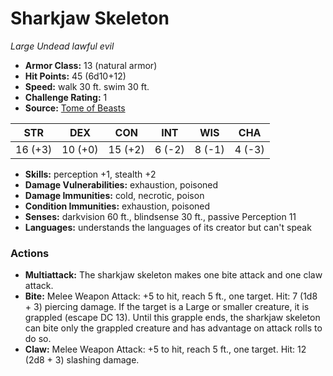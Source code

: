 # Sharkjaw Skeleton

*Large* *Undead* *lawful evil*

- **Armor Class:** 13 (natural armor)
- **Hit Points:** 45 (6d10+12)
- **Speed:** walk 30 ft. swim 30 ft.
- **Challenge Rating:** 1
- **Source:** [Tome of Beasts](https://koboldpress.com/kpstore/product/tome-of-beasts-for-5th-edition-print/)

| STR | DEX | CON | INT | WIS | CHA |
| --- | --- | --- | --- | --- | --- |
| 16 (+3) | 10 (+0) | 15 (+2) | 6 (-2) | 8 (-1) | 4 (-3) |

- **Skills:** perception +1, stealth +2
- **Damage Vulnerabilities:** exhaustion, poisoned
- **Damage Immunities:** cold, necrotic, poison
- **Condition Immunities:** exhaustion, poisoned
- **Senses:** darkvision 60 ft., blindsense 30 ft., passive Perception 11
- **Languages:** understands the languages of its creator but can't speak
### Actions
- **Multiattack:** The sharkjaw skeleton makes one bite attack and one claw attack.
- **Bite:** Melee Weapon Attack: +5 to hit, reach 5 ft., one target. Hit: 7 (1d8 + 3) piercing damage. If the target is a Large or smaller creature, it is grappled (escape DC 13). Until this grapple ends, the sharkjaw skeleton can bite only the grappled creature and has advantage on attack rolls to do so.
- **Claw:** Melee Weapon Attack: +5 to hit, reach 5 ft., one target. Hit: 12 (2d8 + 3) slashing damage.
